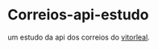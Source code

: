 # Correios-api-estudo
 um estudo da api dos correios do [vitorleal](https://github.com/vitorleal/node-correios).

